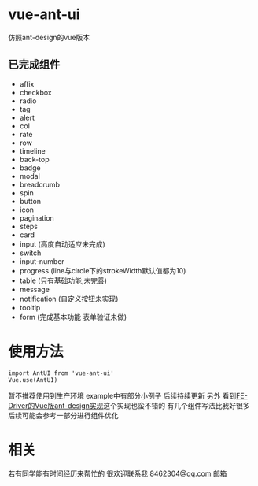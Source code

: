# vue-ant-ui
仿照ant-design的vue版本

## 已完成组件
- affix
- checkbox
- radio
- tag
- alert
- col
- rate
- row
- timeline
- back-top
- badge
- modal
- breadcrumb
- spin
- button
- icon
- pagination
- steps
- card
- input (高度自动适应未完成)
- switch
- input-number
- progress (line与circle下的strokeWidth默认值都为10)
- table (只有基础功能,未完善)
- message
- notification (自定义按钮未实现)
- tooltip
- form (完成基本功能 表单验证未做)

# 使用方法
```
import AntUI from 'vue-ant-ui'
Vue.use(AntUI)
```
暂不推荐使用到生产环境
example中有部分小例子
后续持续更新
另外 看到[FE-Driver的Vue版ant-design实现](https://github.com/FE-Driver/vue-beauty)这个实现也蛮不错的 有几个组件写法比我好很多 后续可能会参考一部分进行组件优化

# 相关
若有同学能有时间经历来帮忙的 很欢迎联系我 8462304@qq.com 邮箱
